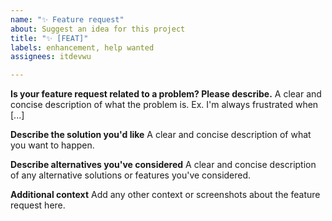 ```yaml
---
name: "✨ Feature request"
about: Suggest an idea for this project
title: "✨ [FEAT]"
labels: enhancement, help wanted
assignees: itdevwu

---
```


**Is your feature request related to a problem? Please describe.**
A clear and concise description of what the problem is. Ex. I'm always frustrated when [...]

**Describe the solution you'd like**
A clear and concise description of what you want to happen.

**Describe alternatives you've considered**
A clear and concise description of any alternative solutions or features you've considered.

**Additional context**
Add any other context or screenshots about the feature request here.
